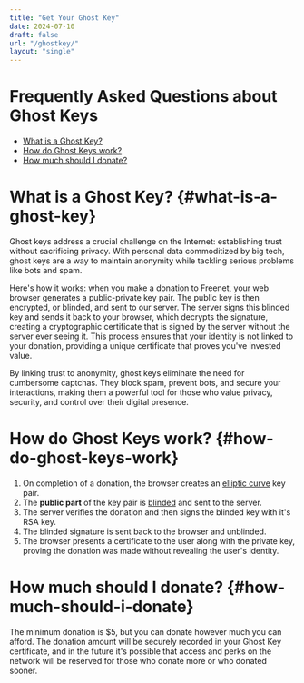```yaml
---
title: "Get Your Ghost Key"
date: 2024-07-10
draft: false
url: "/ghostkey/"
layout: "single"
---
```


# Frequently Asked Questions about Ghost Keys

- [What is a Ghost Key?](#what-is-a-ghost-key)
- [How do Ghost Keys work?](#how-do-ghost-keys-work)
- [How much should I donate?](#how-much-should-i-donate)

# What is a Ghost Key? {#what-is-a-ghost-key}

Ghost keys address a crucial challenge on the Internet: establishing trust without sacrificing privacy. With personal
data commoditized by big tech, ghost keys are a way to maintain anonymity while tackling serious problems like bots and
spam.

Here's how it works: when you make a donation to Freenet, your web browser generates a public-private key pair. The
public key is then encrypted, or blinded, and sent to our server. The server signs this blinded key and sends it back to
your browser, which decrypts the signature, creating a cryptographic certificate that is signed by the server without
the server ever seeing it. This process ensures that your identity is not linked to your donation, providing a unique
certificate that proves you've invested value.

By linking trust to anonymity, ghost keys eliminate the need for cumbersome captchas. They block spam, prevent bots, and
secure your interactions, making them a powerful tool for those who value privacy, security, and control over their
digital presence.

# How do Ghost Keys work? {#how-do-ghost-keys-work}

1. On completion of a donation, the browser creates an [elliptic curve](https://en.wikipedia.org/wiki/EdDSA) key pair.
2. The **public part** of the key pair is [blinded](https://www.rfc-editor.org/rfc/rfc9474.html) and sent to the server.
3. The server verifies the donation and then signs the blinded key with it's RSA key.
4. The blinded signature is sent back to the browser and unblinded.
5. The browser presents a certificate to the user along with the private key, proving the donation was made without
   revealing the user's identity.

# How much should I donate? {#how-much-should-i-donate}

The minimum donation is $5, but you can donate however much you can afford. The donation amount will be securely
recorded in your Ghost Key certificate, and in the future it's possible that access and perks on the network will be
reserved for those who donate more or who donated sooner.

